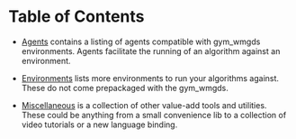 # Table of Contents

 - [Agents](agents.md) contains a listing of agents compatible with gym_wmgds environments. Agents facilitate the running of an algorithm against an environment.

 - [Environments](environments.md) lists more environments to run your algorithms against. These do not come prepackaged with the gym_wmgds. 
 
 - [Miscellaneous](misc.md) is a collection of other value-add tools and utilities. These could be anything from a small convenience lib to a collection of video tutorials or a new language binding. 
